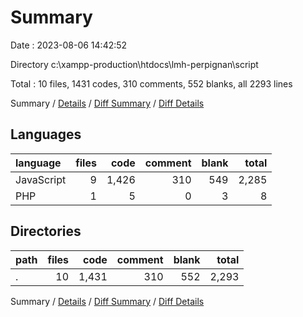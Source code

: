 # Summary

Date : 2023-08-06 14:42:52

Directory c:\\xampp-production\\htdocs\\lmh-perpignan\\script

Total : 10 files,  1431 codes, 310 comments, 552 blanks, all 2293 lines

Summary / [Details](details.md) / [Diff Summary](diff.md) / [Diff Details](diff-details.md)

## Languages
| language | files | code | comment | blank | total |
| :--- | ---: | ---: | ---: | ---: | ---: |
| JavaScript | 9 | 1,426 | 310 | 549 | 2,285 |
| PHP | 1 | 5 | 0 | 3 | 8 |

## Directories
| path | files | code | comment | blank | total |
| :--- | ---: | ---: | ---: | ---: | ---: |
| . | 10 | 1,431 | 310 | 552 | 2,293 |

Summary / [Details](details.md) / [Diff Summary](diff.md) / [Diff Details](diff-details.md)